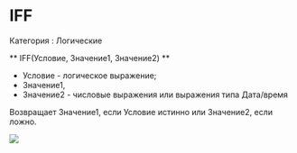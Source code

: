 ﻿
# IFF

Категория : Логические

** IFF(Условие, Значение1, Значение2) **

* Условие - логическое выражение;
* Значение1,
* Значение2 - числовые выражения или выражения типа Дата/время

Возвращает Значение1, если Условие истинно или Значение2, если ложно.

![](/mediatag>Логические)

